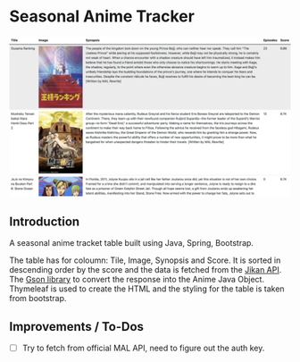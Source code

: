 # Seasonal Anime Tracker

![Math Dojo Project Image](https://github.com/iKarans/SeasonalAnimeTracker/blob/master/SeasonalAnimeTracker.png)

## Introduction

A seasonal anime tracket table built using Java, Spring, Bootstrap.

The table has for coloumn: Tile, Image, Synopsis and Score. It is sorted in descending order by the score and the data is fetched from the [Jikan API](https://jikan.moe). The [Gson library](https://github.com/google/gson) to convert the response into the Anime Java Object. Thymeleaf is used to create the HTML and the styling for the table is taken from bootstrap.

## Improvements / To-Dos

- [ ] Try to fetch from official MAL API, need to figure out the auth key.
